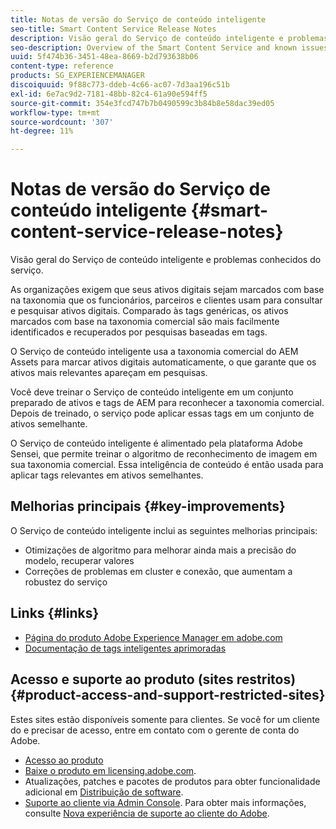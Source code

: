 ```yaml
---
title: Notas de versão do Serviço de conteúdo inteligente
seo-title: Smart Content Service Release Notes
description: Visão geral do Serviço de conteúdo inteligente e problemas conhecidos do serviço.
seo-description: Overview of the Smart Content Service and known issues around the service.
uuid: 5f474b36-3451-48ea-8669-b2d793638b06
content-type: reference
products: SG_EXPERIENCEMANAGER
discoiquuid: 9f88c773-ddeb-4c66-ac07-7d3aa196c51b
exl-id: 6e7ac9d2-7181-48bb-82c4-61a90e594ff5
source-git-commit: 354e3fcd747b7b0490599c3b84b8e58dac39ed05
workflow-type: tm+mt
source-wordcount: '307'
ht-degree: 11%

---
```


# Notas de versão do Serviço de conteúdo inteligente {#smart-content-service-release-notes}

Visão geral do Serviço de conteúdo inteligente e problemas conhecidos do serviço.

As organizações exigem que seus ativos digitais sejam marcados com base na taxonomia que os funcionários, parceiros e clientes usam para consultar e pesquisar ativos digitais. Comparado às tags genéricas, os ativos marcados com base na taxonomia comercial são mais facilmente identificados e recuperados por pesquisas baseadas em tags.

O Serviço de conteúdo inteligente usa a taxonomia comercial do AEM Assets para marcar ativos digitais automaticamente, o que garante que os ativos mais relevantes apareçam em pesquisas.

Você deve treinar o Serviço de conteúdo inteligente em um conjunto preparado de ativos e tags de AEM para reconhecer a taxonomia comercial. Depois de treinado, o serviço pode aplicar essas tags em um conjunto de ativos semelhante.

O Serviço de conteúdo inteligente é alimentado pela plataforma Adobe Sensei, que permite treinar o algoritmo de reconhecimento de imagem em sua taxonomia comercial. Essa inteligência de conteúdo é então usada para aplicar tags relevantes em ativos semelhantes.

## Melhorias principais {#key-improvements}

O Serviço de conteúdo inteligente inclui as seguintes melhorias principais:

* Otimizações de algoritmo para melhorar ainda mais a precisão do modelo, recuperar valores
* Correções de problemas em cluster e conexão, que aumentam a robustez do serviço

## Links {#links}

* [Página do produto Adobe Experience Manager em adobe.com](https://www.adobe.com/marketing-cloud/experience-manager.html)
* [Documentação de tags inteligentes aprimoradas](/help/assets/enhanced-smart-tags.md)

## Acesso e suporte ao produto (sites restritos) {#product-access-and-support-restricted-sites}

Estes sites estão disponíveis somente para clientes. Se você for um cliente do e precisar de acesso, entre em contato com o gerente de conta do Adobe.

* [Acesso ao produto](https://login.experiencecloud.adobe.com/exc-content/login.html)
* [Baixe o produto em licensing.adobe.com](https://licensing.adobe.com/).
* Atualizações, patches e pacotes de produtos para obter funcionalidade adicional em [Distribuição de software](https://experience.adobe.com/#/downloads/content/software-distribution/br/aem.html).
* [Suporte ao cliente via Admin Console](https://adminconsole.adobe.com/). Para obter mais informações, consulte [Nova experiência de suporte ao cliente do Adobe](https://docs.adobe.com/content/help/en/customer-one/using/home.html).
